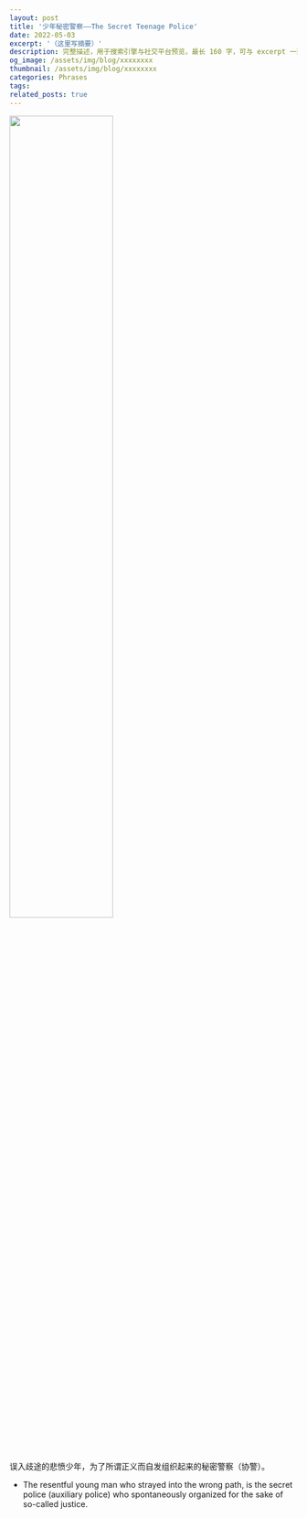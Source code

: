```yaml
---
layout: post
title: '少年秘密警察——The Secret Teenage Police'
date: 2022-05-03
excerpt: '（这里写摘要）'
description: 完整描述，用于搜索引擎与社交平台预览，最长 160 字，可与 excerpt 一致
og_image: /assets/img/blog/xxxxxxxx
thumbnail: /assets/img/blog/xxxxxxxx
categories: Phrases
tags: 
related_posts: true
---
```


<img src="{{ '/assets/img/blog/xxxxxxxx' | relative_url }}" style="width:60%;">

误入歧途的悲愤少年，为了所谓正义而自发组织起来的秘密警察（协警）。

- The resentful young man who strayed into the wrong path, is the secret police (auxiliary police) who spontaneously organized for the sake of so-called justice.